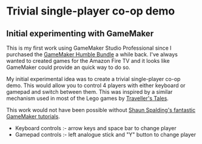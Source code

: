 # Trivial single-player co-op demo 
## Initial experimenting with GameMaker 

This is my first work using GameMaker Studio Professional since I purchased the [GameMaker Humble Bundle](https://www.yoyogames.com/blog/389) a while back.  I've always wanted to created games for the Amazon Fire TV and it looks like GameMaker could provide an quick way to do so.

My initial experimental idea was to create a trivial single-player co-op demo.  This would allow you to control 4 players with either keyboard or gamepad and switch between them.  This was inspired by a similar mechanism used in most of the Lego games by [Traveller's Tales](https://en.wikipedia.org/wiki/Traveller%27s_Tales).

This work would not have been possible without [Shaun Spalding's fantastic GameMaker tutorials](https://www.youtube.com/user/999Greyfox).

* Keyboard controls :- arrow keys and space bar to change player
* Gamepad controls :- left analogue stick and "Y" button to change player
